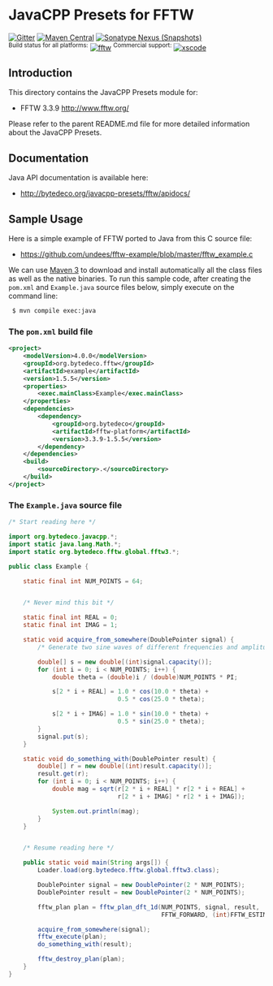 JavaCPP Presets for FFTW
========================

[![Gitter](https://badges.gitter.im/bytedeco/javacpp.svg)](https://gitter.im/bytedeco/javacpp) [![Maven Central](https://maven-badges.herokuapp.com/maven-central/org.bytedeco/fftw/badge.svg)](https://maven-badges.herokuapp.com/maven-central/org.bytedeco/fftw) [![Sonatype Nexus (Snapshots)](https://img.shields.io/nexus/s/https/oss.sonatype.org/org.bytedeco/fftw.svg)](http://bytedeco.org/builds/)  
<sup>Build status for all platforms:</sup> [![fftw](https://github.com/bytedeco/javacpp-presets/workflows/fftw/badge.svg)](https://github.com/bytedeco/javacpp-presets/actions?query=workflow%3Afftw)  <sup>Commercial support:</sup> [![xscode](https://img.shields.io/badge/Available%20on-xs%3Acode-blue?style=?style=plastic&logo=appveyor&logo=data:image/png;base64,iVBORw0KGgoAAAANSUhEUgAAAEAAAABACAMAAACdt4HsAAAAGXRFWHRTb2Z0d2FyZQBBZG9iZSBJbWFnZVJlYWR5ccllPAAAAAZQTFRF////////VXz1bAAAAAJ0Uk5T/wDltzBKAAAAlUlEQVR42uzXSwqAMAwE0Mn9L+3Ggtgkk35QwcnSJo9S+yGwM9DCooCbgn4YrJ4CIPUcQF7/XSBbx2TEz4sAZ2q1RAECBAiYBlCtvwN+KiYAlG7UDGj59MViT9hOwEqAhYCtAsUZvL6I6W8c2wcbd+LIWSCHSTeSAAECngN4xxIDSK9f4B9t377Wd7H5Nt7/Xz8eAgwAvesLRjYYPuUAAAAASUVORK5CYII=)](https://xscode.com/bytedeco/javacpp-presets)


Introduction
------------
This directory contains the JavaCPP Presets module for:

 * FFTW 3.3.9  http://www.fftw.org/

Please refer to the parent README.md file for more detailed information about the JavaCPP Presets.


Documentation
-------------
Java API documentation is available here:

 * http://bytedeco.org/javacpp-presets/fftw/apidocs/


Sample Usage
------------
Here is a simple example of FFTW ported to Java from this C source file:

 * https://github.com/undees/fftw-example/blob/master/fftw_example.c

We can use [Maven 3](http://maven.apache.org/) to download and install automatically all the class files as well as the native binaries. To run this sample code, after creating the `pom.xml` and `Example.java` source files below, simply execute on the command line:
```bash
 $ mvn compile exec:java
```

### The `pom.xml` build file
```xml
<project>
    <modelVersion>4.0.0</modelVersion>
    <groupId>org.bytedeco.fftw</groupId>
    <artifactId>example</artifactId>
    <version>1.5.5</version>
    <properties>
        <exec.mainClass>Example</exec.mainClass>
    </properties>
    <dependencies>
        <dependency>
            <groupId>org.bytedeco</groupId>
            <artifactId>fftw-platform</artifactId>
            <version>3.3.9-1.5.5</version>
        </dependency>
    </dependencies>
    <build>
        <sourceDirectory>.</sourceDirectory>
    </build>
</project>
```

### The `Example.java` source file
```java
/* Start reading here */

import org.bytedeco.javacpp.*;
import static java.lang.Math.*;
import static org.bytedeco.fftw.global.fftw3.*;

public class Example {

    static final int NUM_POINTS = 64;


    /* Never mind this bit */

    static final int REAL = 0;
    static final int IMAG = 1;

    static void acquire_from_somewhere(DoublePointer signal) {
        /* Generate two sine waves of different frequencies and amplitudes. */

        double[] s = new double[(int)signal.capacity()];
        for (int i = 0; i < NUM_POINTS; i++) {
            double theta = (double)i / (double)NUM_POINTS * PI;

            s[2 * i + REAL] = 1.0 * cos(10.0 * theta) +
                              0.5 * cos(25.0 * theta);

            s[2 * i + IMAG] = 1.0 * sin(10.0 * theta) +
                              0.5 * sin(25.0 * theta);
        }
        signal.put(s);
    }

    static void do_something_with(DoublePointer result) {
        double[] r = new double[(int)result.capacity()];
        result.get(r);
        for (int i = 0; i < NUM_POINTS; i++) {
            double mag = sqrt(r[2 * i + REAL] * r[2 * i + REAL] +
                              r[2 * i + IMAG] * r[2 * i + IMAG]);

            System.out.println(mag);
        }
    }


    /* Resume reading here */

    public static void main(String args[]) {
        Loader.load(org.bytedeco.fftw.global.fftw3.class);

        DoublePointer signal = new DoublePointer(2 * NUM_POINTS);
        DoublePointer result = new DoublePointer(2 * NUM_POINTS);

        fftw_plan plan = fftw_plan_dft_1d(NUM_POINTS, signal, result,
                                          FFTW_FORWARD, (int)FFTW_ESTIMATE);

        acquire_from_somewhere(signal);
        fftw_execute(plan);
        do_something_with(result);

        fftw_destroy_plan(plan);
    }
}
```
